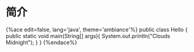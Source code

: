 # 简介

{%ace edit=false, lang='java', theme='ambiance'%}
public class Hello {
  public static void main(String[] args){
    System.out.println("Clouds Midnight");
  }
}
{%endace%}














